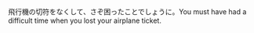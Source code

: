 <tr><td>飛行機の切符をなくして、さぞ困ったことでしょうに。<td><tr><tr><td>You must have had a difficult time when you lost your airplane ticket.<td><tr></table>

